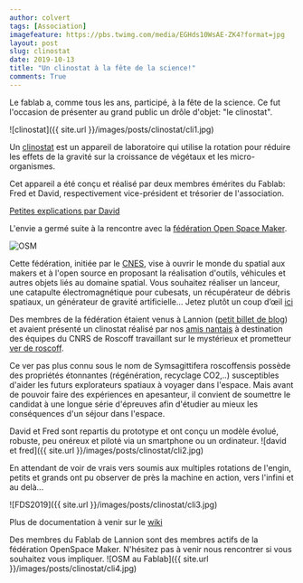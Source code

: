 ```yaml
---
author: colvert
tags: [Association]
imagefeature: https://pbs.twimg.com/media/EGHds10WsAE-ZK4?format=jpg
layout: post
slug: clinostat
date: 2019-10-13
title: "Un clinostat à la fête de la science!"
comments: True
---
```


Le fablab a, comme tous les ans, participé, à la fête de la science.
Ce fut l'occasion de présenter au grand public un drôle d'objet: "le clinostat".

![clinostat]({{ site.url }}/images/posts/clinostat/cli1.jpg)

Un [clinostat](https://fr.wikipedia.org/wiki/Clinostat) est un appareil de
laboratoire qui utilise la rotation pour réduire les effets de la gravité sur
la croissance de végétaux et les micro-organismes.

Cet appareil a été conçu et réalisé par deux membres émérites du Fablab: Fred et
David, respectivement vice-président et trésorier de l'association.

[Petites explications par David](https://twitter.com/planetarium_bzh/status/1180818737504632832)

L'envie a germé suite à la rencontre avec la [fédération Open Space Maker](https://www.federation-openspacemakers.com/fr/).

![OSM](https://www.federation-openspacemakers.com/media/filer_public_thumbnails/filer_public/1f/27/1f272f1a-089a-4c63-923b-bb5d156cb774/lieux2.png__800x450_q85_crop_subsampling-2.png)

Cette fédération, initiée par le [CNES](https://cnes.fr/fr), vise à ouvrir le monde du spatial aux makers et à l'open source en proposant la réalisation d'outils, véhicules et autres objets liés au domaine spatial. Vous souhaitez réaliser un lanceur, une catapulte électromagnétique pour cubesats,  un récupérateur de débris spatiaux, un générateur de gravité artificielle...
Jetez plutôt un coup d’œil [ici](https://www.federation-openspacemakers.com/fr/participer/projets/)

Des membres de la fédération étaient venus à Lannion ([petit billet de blog](https://www.fablab-lannion.org/2018/11/openspacemakerlannion.html)) et avaient présenté un
clinostat réalisé par nos [amis nantais](https://www.plateforme-c.org/portfolio/lefablab/)
à destination des équipes du CNRS de Roscoff travaillant sur le mystérieux et
prometteur [ver de roscoff](https://fr.wikipedia.org/wiki/Symsagittifera_roscoffensis).

Ce ver pas plus connu sous le nom de  Symsagittifera roscoffensis possède des
propriétés étonnantes (régénération, recyclage CO2,..) susceptibles d'aider les
futurs explorateurs spatiaux à voyager dans l'espace. Mais avant de pouvoir
faire des expériences en apesanteur, il convient de soumettre le candidat à une
longue série d'épreuves afin d'étudier au mieux les conséquences d'un séjour dans
l'espace.

David et Fred sont repartis du prototype et ont conçu un modèle évolué, robuste, peu onéreux et piloté via un smartphone ou un ordinateur.
![david et fred]({{ site.url }}/images/posts/clinostat/cli2.jpg)

En attendant de voir de vrais vers soumis aux multiples rotations de l'engin, petits et grands ont pu observer de près la machine en action, vers l'infini et au delà...

![FDS2019]({{ site.url }}/images/posts/clinostat/cli3.jpg)

Plus de documentation à venir sur le [wiki](https://wiki.fablab-lannion.org/index.php?title=Clinostat)

Des membres du Fablab de Lannion sont des membres actifs de la fédération
OpenSpace Maker.
N'hésitez pas à venir nous rencontrer si vous souhaitez vous impliquer.
![OSM au Fablab]({{ site.url }}/images/posts/clinostat/cli4.jpg)
